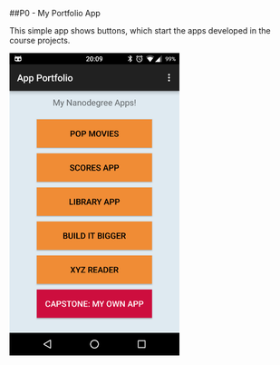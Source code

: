 ##P0 - My Portfolio App

This simple app shows buttons, which start the apps developed in the course projects. 

<img style="position: center;" src="static/screenshots/P0 - My Portfolio App.png" width="300">
